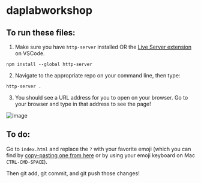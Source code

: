 # daplabworkshop

## To run these files: 

1. Make sure you have  `http-server` installed OR the [Live Server extension](https://marketplace.visualstudio.com/items?itemName=ritwickdey.LiveServer) on VSCode. 

```
npm install --global http-server
```

2. Navigate to the appropriate repo on your command line, then type: 
```
http-server .
```

3. You should see a URL address for you to open on your browser. Go to your browser and type in that address to see the page!

![image](https://user-images.githubusercontent.com/114021042/213301563-6ded8dbf-bf1e-4af5-9d34-7bc73d30ca88.png)


## To do: 
Go to `index.html` and replace the `?` with your favorite emoji (which you can find by [copy-pasting one from here](https://emojipedia.org/fire/) or by using your emoji keyboard on Mac `CTRL-CMD-SPACE`). 

Then git add, git commit, and git push those changes!
